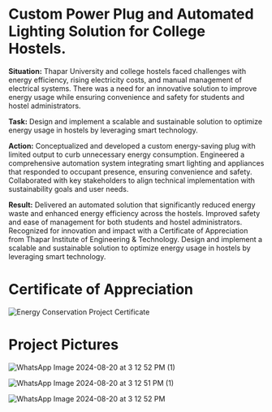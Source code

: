 # Custom Power Plug and Automated Lighting Solution for College Hostels.
**Situation:**
Thapar University and college hostels faced challenges with energy efficiency, rising electricity costs, and manual management of electrical systems. There was a need for an innovative solution to improve energy usage while ensuring convenience and safety for students and hostel administrators.


**Task:**
Design and implement a scalable and sustainable solution to optimize energy usage in hostels by leveraging smart technology.

**Action:**
Conceptualized and developed a custom energy-saving plug with limited output to curb unnecessary energy consumption.
Engineered a comprehensive automation system integrating smart lighting and appliances that responded to occupant presence, ensuring convenience and safety.
Collaborated with key stakeholders to align technical implementation with sustainability goals and user needs.

**Result:**
Delivered an automated solution that significantly reduced energy waste and enhanced energy efficiency across the hostels.
Improved safety and ease of management for both students and hostel administrators.
Recognized for innovation and impact with a Certificate of Appreciation from Thapar Institute of Engineering & Technology.
Design and implement a scalable and sustainable solution to optimize energy usage in hostels by leveraging smart technology.

# Certificate of Appreciation
![Energy Conservation Project Certificate](https://github.com/user-attachments/assets/1998bbe1-aeb5-4bd8-b6bf-d3069c370ab6)

# Project Pictures
![WhatsApp Image 2024-08-20 at 3 12 52 PM (1)](https://github.com/user-attachments/assets/3be4cb01-744e-46e4-be01-0e1919b983b2)

![WhatsApp Image 2024-08-20 at 3 12 51 PM (1)](https://github.com/user-attachments/assets/a689935f-c323-4bfe-9fd3-3cabcf156081)

![WhatsApp Image 2024-08-20 at 3 12 52 PM](https://github.com/user-attachments/assets/8770e332-b345-43fc-91a7-7118f62eb7d4)
